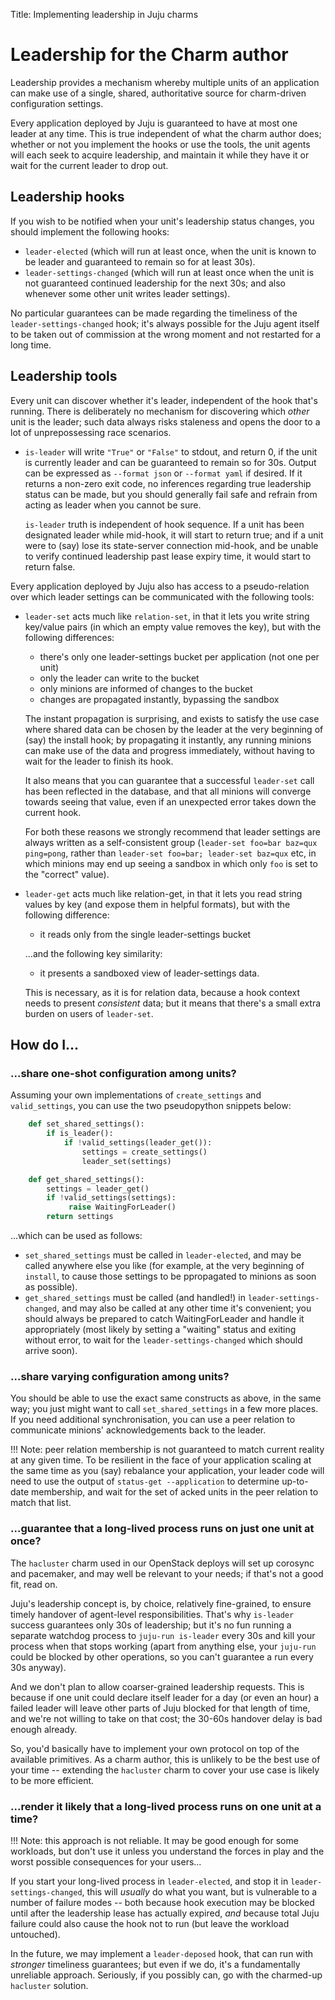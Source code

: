 Title: Implementing leadership in Juju charms  

# Leadership for the Charm author

Leadership provides a mechanism whereby multiple units of an application can
make use of a single, shared, authoritative source for charm-driven configuration
settings.

Every application deployed by Juju is guaranteed to have at most one leader at
any time. This is true independent of what the charm author does; whether or not
you implement the hooks or use the tools, the unit agents will each seek to
acquire leadership, and maintain it while they have it or wait for the current
leader to drop out.

## Leadership hooks

If you wish to be notified when your unit's leadership status changes, you
should implement the following hooks:

  * `leader-elected` (which will run at least once, when the unit is known to
    be leader and guaranteed to remain so for at least 30s).
  * `leader-settings-changed` (which will run at least once when the unit is
    not guaranteed continued leadership for the next 30s; and also whenever
    some other unit writes leader settings).

No particular guarantees can be made regarding the timeliness of the
`leader-settings-changed` hook; it's always possible for the Juju agent itself
to be taken out of commission at the wrong moment and not restarted for a long
time.

## Leadership tools

Every unit can discover whether it's leader, independent of the hook that's
running. There is deliberately no mechanism for discovering which *other* unit
is the leader; such data always risks staleness and opens the door to a lot of
unprepossessing race scenarios.

  * `is-leader` will write `"True"` or `"False"` to stdout, and return 0, if
    the unit is currently leader and can be guaranteed to remain so for 30s.
    Output can be expressed as `--format json` or `--format yaml` if desired.
    If it returns a non-zero exit code, no inferences regarding true leadership
    status can be made, but you should generally fail safe and refrain from
    acting as leader when you cannot be sure.

    `is-leader` truth is independent of hook sequence. If a unit has been
    designated leader while mid-hook, it will start to return true; and if a
    unit were to (say) lose its state-server connection mid-hook, and be unable
    to verify continued leadership past lease expiry time, it would start to
    return false.

Every application deployed by Juju also has access to a pseudo-relation over
which leader settings can be communicated with the following tools:

  * `leader-set` acts much like `relation-set`, in that it lets you write string
    key/value pairs (in which an empty value removes the key), but with the
    following differences:

      * there's only one leader-settings bucket per application (not one per unit)
      * only the leader can write to the bucket
      * only minions are informed of changes to the bucket
      * changes are propagated instantly, bypassing the sandbox

    The instant propagation is surprising, and exists to satisfy the use case
    where shared data can be chosen by the leader at the very beginning of (say)
    the install hook; by propagating it instantly, any running minions can make
    use of the data and progress immediately, without having to wait for the
    leader to finish its hook.

    It also means that you can guarantee that a successful `leader-set` call has
    been reflected in the database, and that all minions will converge towards
    seeing that value, even if an unexpected error takes down the current hook.

    For both these reasons we strongly recommend that leader settings are always
    written as a self-consistent group (`leader-set foo=bar baz=qux ping=pong`,
    rather than `leader-set foo=bar; leader-set baz=qux` etc, in which minions
    may end up seeing a sandbox in which only `foo` is set to the "correct"
    value).

  * `leader-get` acts much like relation-get, in that it lets you read string
    values by key (and expose them in helpful formats), but with the following
    difference:

      * it reads only from the single leader-settings bucket

    ...and the following key similarity:

      * it presents a sandboxed view of leader-settings data.

    This is necessary, as it is for relation data, because a hook context needs
    to present *consistent* data; but it means that there's a small extra burden
    on users of `leader-set`.

## How do I...

### ...share one-shot configuration among units?

Assuming your own implementations of `create_settings` and `valid_settings`, you
can use the two pseudopython snippets below:

```python
    def set_shared_settings():
        if is_leader():
            if !valid_settings(leader_get()):
                settings = create_settings()
                leader_set(settings)

    def get_shared_settings():
        settings = leader_get()
        if !valid_settings(settings):
             raise WaitingForLeader()
        return settings
```
...which can be used as follows:

  * `set_shared_settings` must be called in `leader-elected`, and may be called
    anywhere else you like (for example, at the very beginning of `install`, to
    cause those settings to be ppropagated to minions as soon as possible).
  * `get_shared_settings` must be called (and handled!) in
    `leader-settings-changed`, and may also be called at any other time it's
    convenient; you should always be prepared to catch WaitingForLeader and
    handle it appropriately (most likely by setting a "waiting" status and
    exiting without error, to wait for the `leader-settings-changed` which
    should arrive soon).

### ...share varying configuration among units?

You should be able to use the exact same constructs as above, in the same way;
you just might want to call `set_shared_settings` in a few more places. If you
need additional synchronisation, you can use a peer relation to communicate
minions' acknowledgements back to the leader.

!!! Note: peer relation membership is not guaranteed to match current reality
at any given time. To be resilient in the face of your application scaling at
the same time as you (say) rebalance your application, your leader code will
need to use the output of `status-get --application` to determine up-to-date
membership, and wait for the set of acked units in the peer relation to match
that list.

### ...guarantee that a long-lived process runs on just one unit at once?

The `hacluster` charm used in our OpenStack deploys will set up corosync and
pacemaker, and may well be relevant to your needs; if that's not a good fit,
read on.

Juju's leadership concept is, by choice, relatively fine-grained, to ensure
timely handover of agent-level responsibilities. That's why `is-leader` success
guarantees only 30s of leadership; but it's no fun running a separate watchdog
process to `juju-run is-leader` every 30s and kill your process when that stops
working (apart from anything else, your `juju-run` could be blocked by other
operations, so you can't guarantee a run every 30s anyway).

And we don't plan to allow coarser-grained leadership requests. This is because
if one unit could declare itself leader for a day (or even an hour) a failed
leader will leave other parts of Juju blocked for that length of time, and we're
not willing to take on that cost; the 30-60s handover delay is bad enough
already.

So, you'd basically have to implement your own protocol on top of the available
primitives. As a charm author, this is unlikely to be the best use of your time
-- extending the `hacluster` charm to cover your use case is likely to be more
efficient.

### ...render it likely that a long-lived process runs on one unit at a time?

!!! Note: this approach is not reliable. It may be good enough for some
workloads, but don't use it unless you understand the forces in play and the
worst possible consequences for your users...

If you start your long-lived process in `leader-elected`, and stop it in
`leader-settings-changed`, this will *usually* do what you want, but is
vulnerable to a number of failure modes -- both because hook execution may be
blocked until after the leadership lease has actually expired, *and* because
total Juju failure could also cause the hook not to run (but leave the workload
untouched).

In the future, we may implement a `leader-deposed` hook, that can run with
*stronger* timeliness guarantees; but even if we do, it's a fundamentally
unreliable approach. Seriously, if you possibly can, go with the charmed-up
`hacluster` solution.
